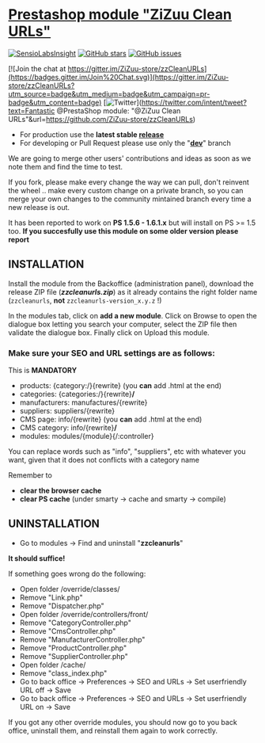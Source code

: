 [Prestashop module "ZiZuu Clean URLs"](https://github.com/ZiZuu-store/PrestaShop_module-CleanURLs)
==

[![SensioLabsInsight](https://insight.sensiolabs.com/projects/0f609ac9-667f-4840-82d4-464e0f7c31ba/mini.png)](https://insight.sensiolabs.com/projects/0f609ac9-667f-4840-82d4-464e0f7c31ba)
[![GitHub stars](https://img.shields.io/github/stars/ZiZuu-store/zzCleanURLs.svg?style=plastic)](https://github.com/ZiZuu-store/zzCleanURLs/stargazers)
[![GitHub issues](https://img.shields.io/github/issues/ZiZuu-store/zzCleanURLs.svg?style=plastic)](https://github.com/ZiZuu-store/zzCleanURLs/issues)

[![Join the chat at https://gitter.im/ZiZuu-store/zzCleanURLs](https://badges.gitter.im/Join%20Chat.svg)](https://gitter.im/ZiZuu-store/zzCleanURLs?utm_source=badge&utm_medium=badge&utm_campaign=pr-badge&utm_content=badge)
[![Twitter](https://img.shields.io/twitter/url/https/github.com/ZiZuu-store/zzCleanURLs.svg?style=social)](https://twitter.com/intent/tweet?text=Fantastic @PrestaShop module: "@ZiZuu Clean URLs"&url=https://github.com/ZiZuu-store/zzCleanURLs)

* For production use the **latest stable [release](https://github.com/ZiZuu-store/zzCleanURLs/releases/)**
* For developing or Pull Request please use only the "**[dev](https://github.com/ZiZuu-store/zzCleanURLs/tree/dev)**" branch

We are going to merge other users' contributions and ideas as soon as we note them and find the time to test.

If you fork, please make every change the way we can pull, don't reinvent the wheel .. make every custom change on a private branch, so you can merge your own changes to the community mintained branch every time a new release is out.

It has been reported to work on **PS 1.5.6 - 1.6.1.x** but will install on PS >= 1.5 too.
**If you succesfully use this module on some older version please report**

## INSTALLATION

Install the module from the Backoffice (administration panel), download the release ZIP file (***zzcleanurls.zip***) as it already contains the right folder name (`zzcleanurls`, **not** `zzcleanurls-version_x.y.z` !)

In the modules tab, click on **add a new module**. Click on Browse to open the dialogue box letting you search your computer, select the ZIP file then validate the dialogue box. Finally click on Upload this module.

### Make sure your SEO and URL settings are as follows:
 
This is __MANDATORY__
 * products:         {category:/}{rewrite}              (you **can** add .html at the end)
 * categories:       {categories:/}{rewrite}**/**
 * manufacturers:    manufactures/{rewrite}
 * suppliers:        suppliers/{rewrite}
 * CMS page:         info/{rewrite}                       (you **can** add .html at the end)
 * CMS category:     info/{rewrite}**/**
 * modules:          modules/{module}{/:controller}

You can replace words such as "info", "suppliers", etc with whatever you want, given that it does not conflicts with a category name

Remember to 
 * **clear the browser cache**
 * **clear PS cache** (under smarty -> cache and smarty -> compile)

## UNINSTALLATION

* Go to modules -> Find and uninstall "**zzcleanurls**"

**It should suffice!**


If something goes wrong do the following:
* Open folder /override/classes/
 * Remove "Link.php"
 * Remove "Dispatcher.php"
* Open folder /override/controllers/front/
 * Remove "CategoryController.php"
 * Remove "CmsController.php"
 * Remove "ManufacturerController.php"
 * Remove "ProductController.php"
 * Remove "SupplierController.php"
* Open folder /cache/
 * Remove "class_index.php"
* Go to back office -> Preferences -> SEO and URLs -> Set userfriendly URL off -> Save
* Go to back office -> Preferences -> SEO and URLs -> Set userfriendly URL on -> Save


If you got any other override modules, you should now go to you back office, uninstall them, and reinstall them again to work correctly.
